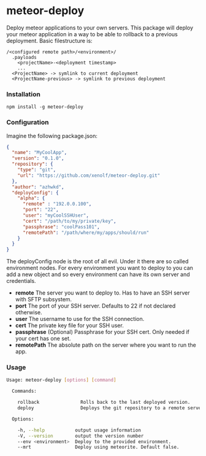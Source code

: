 meteor-deploy
=============

Deploy meteor applications to your own servers.
This package will deploy your meteor application in a way to be able to rollback to a previous deployment.
Basic filestructure is:
```
/<configured remote path>/<environment>/
  .payloads
    <projectName>-<deployment timestamp>
    ...
  <ProjectName> -> symlink to current deployment
  <ProjectName-previous> -> symlink to previous deployment
```

### Installation
```
npm install -g meteor-deploy
```

### Configuration
Imagine the following package.json:
```json
{
  "name": "MyCoolApp",
  "version": "0.1.0",
  "repository": {
    "type": "git",
    "url": "https://github.com/xenolf/meteor-deploy.git"
  },
  "author": "azhwkd",
  "deployConfig": {
    "alpha": {
      "remote" : "192.0.0.100",
      "port": "22",
      "user": "myCoolSSHUser",
      "cert": "/path/to/my/private/key",
      "passphrase": "coolPass101",
      "remotePath": "/path/where/my/apps/should/run"
    }
  }
}
```
The deployConfig node is the root of all evil.
Under it there are so called environment nodes. For every environment you want to deploy to you can add a new object
and so every environment can have its own server and credentials.
* **remote** The server you want to deploy to. Has to have an SSH server with SFTP subsystem.
* **port** The port of your SSH server. Defaults to 22 if not declared otherwise.
* **user** The username to use for the SSH connection.
* **cert** The private key file for your SSH user.
* **passphrase** (Optional) Passphrase for your SSH cert. Only needed if your cert has one set.
* **remotePath** The absolute path on the server where you want to run the app.

### Usage
```bash
Usage: meteor-deploy [options] [command]

  Commands:

    rollback               Rolls back to the last deployed version.
    deploy                 Deploys the git repository to a remote server.

  Options:

    -h, --help           output usage information
    -V, --version        output the version number
    --env <environment>  Deploy to the provided environment.
    --mrt                Deploy using meteorite. Default false.
```

